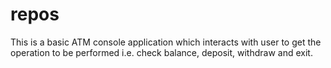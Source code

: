 # repos
This is a basic ATM console application which interacts with user to get the operation to be performed i.e. check balance, deposit, withdraw and exit.
